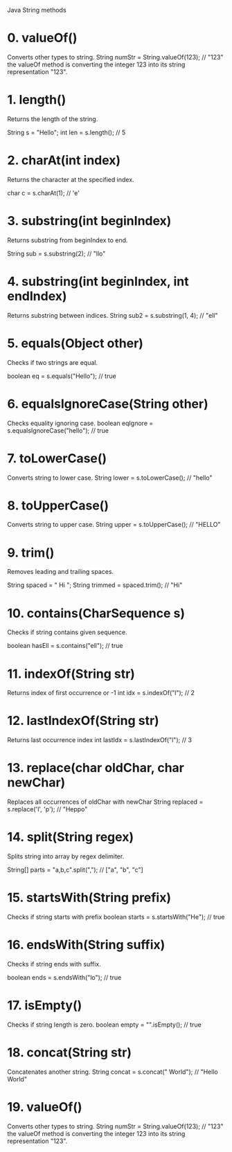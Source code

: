 Java String methods

# 0. valueOf()
Converts other types to string.
String numStr = String.valueOf(123);  // "123"
the valueOf method is converting the integer 123 into its string representation "123".
  
# 1. length()
Returns the length of the string.
  
String s = "Hello";
int len = s.length();  // 5

# 2. charAt(int index)
Returns the character at the specified index.

char c = s.charAt(1);  // 'e'

# 3. substring(int beginIndex)
Returns substring from beginIndex to end.

String sub = s.substring(2);  // "llo"

# 4. substring(int beginIndex, int endIndex)
Returns substring between indices.
String sub2 = s.substring(1, 4);  // "ell"

# 5. equals(Object other)
Checks if two strings are equal.

boolean eq = s.equals("Hello");  // true

# 6. equalsIgnoreCase(String other)
Checks equality ignoring case.
boolean eqIgnore = s.equalsIgnoreCase("hello");  // true

# 7. toLowerCase()
Converts string to lower case.
String lower = s.toLowerCase();  // "hello"

# 8. toUpperCase()
Converts string to upper case.
String upper = s.toUpperCase();  // "HELLO"

# 9. trim()
Removes leading and trailing spaces.

String spaced = "  Hi  ";
String trimmed = spaced.trim();  // "Hi"

# 10. contains(CharSequence s)
Checks if string contains given sequence.

boolean hasEll = s.contains("ell");  // true

# 11. indexOf(String str)
Returns index of first occurrence or -1
int idx = s.indexOf("l");  // 2

# 12. lastIndexOf(String str)
Returns last occurrence index
int lastIdx = s.lastIndexOf("l");  // 3

# 13. replace(char oldChar, char newChar)
Replaces all occurrences of oldChar with newChar
String replaced = s.replace('l', 'p');  // "Heppo"

# 14. split(String regex)
Splits string into array by regex delimiter.

String[] parts = "a,b,c".split(",");  // ["a", "b", "c"]

# 15. startsWith(String prefix)
Checks if string starts with prefix
boolean starts = s.startsWith("He");  // true

# 16. endsWith(String suffix)
Checks if string ends with suffix.

boolean ends = s.endsWith("lo");  // true

# 17. isEmpty()
Checks if string length is zero.
boolean empty = "".isEmpty();  // true

# 18. concat(String str)
Concatenates another string.
String concat = s.concat(" World");  // "Hello World"

# 19. valueOf()
Converts other types to string.
String numStr = String.valueOf(123);  // "123"
the valueOf method is converting the integer 123 into its string representation "123".





